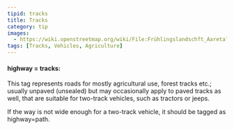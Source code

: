 ```yaml
---
tipid: tracks
title: Tracks
category: tip
images:
  - https://wiki.openstreetmap.org/wiki/File:Frühlingslandschft_Aaretal_Schweiz.jpg
tags: [Tracks, Vehicles, Agriculture]
---
```


#### highway = tracks:

This tag represents roads for mostly agricultural use, forest tracks etc.; usually unpaved (unsealed) but may occasionally apply to paved tracks as well, that are suitable for two-track vehicles, such as tractors or jeeps.

If the way is not wide enough for a two-track vehicle, it should be tagged as highway=path.


